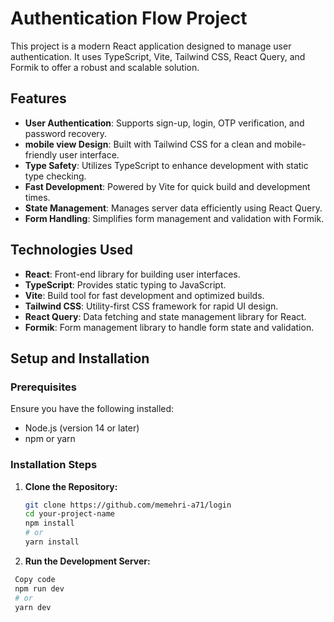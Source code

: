 # Authentication Flow Project

This project is a modern React application designed to manage user authentication. It uses TypeScript, Vite, Tailwind CSS, React Query, and Formik to offer a robust and scalable solution.

## Features

- **User Authentication**: Supports sign-up, login, OTP verification, and password recovery.
- **mobile view Design**: Built with Tailwind CSS for a clean and mobile-friendly user interface.
- **Type Safety**: Utilizes TypeScript to enhance development with static type checking.
- **Fast Development**: Powered by Vite for quick build and development times.
- **State Management**: Manages server data efficiently using React Query.
- **Form Handling**: Simplifies form management and validation with Formik.

## Technologies Used

- **React**: Front-end library for building user interfaces.
- **TypeScript**: Provides static typing to JavaScript.
- **Vite**: Build tool for fast development and optimized builds.
- **Tailwind CSS**: Utility-first CSS framework for rapid UI design.
- **React Query**: Data fetching and state management library for React.
- **Formik**: Form management library to handle form state and validation.


## Setup and Installation

### Prerequisites

Ensure you have the following installed:

- Node.js (version 14 or later)
- npm or yarn

### Installation Steps

1. **Clone the Repository:**

   ```bash
   git clone https://github.com/memehri-a71/login
   cd your-project-name
   npm install
   # or
   yarn install

2. **Run the Development Server:**
 
  ```bash
   Copy code
   npm run dev
   # or
   yarn dev 